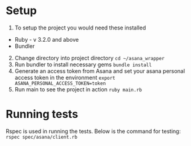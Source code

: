 # Setup

1. To setup the project you would need these installed

- Ruby - v 3.2.0 and above
- Bundler

2. Change directory into project directory `cd ~/asana_wrapper`
3. Run bundler to install necessary gems `bundle install`
4. Generate an access token from Asana and set your asana personal access token in the environment `export ASANA_PERSONAL_ACCESS_TOKEN=token`
5. Run main to see the project in action `ruby main.rb`

# Running tests

Rspec is used in running the tests. Below is the command for testing:\
`rspec spec/asana/client.rb`
